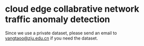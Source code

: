 # cloud edge collabrative network traffic anomaly detection
Since we use a private dataset, please send an email to <u>yangtaoo@zju.edu.cn</u> if you need the dataset.
